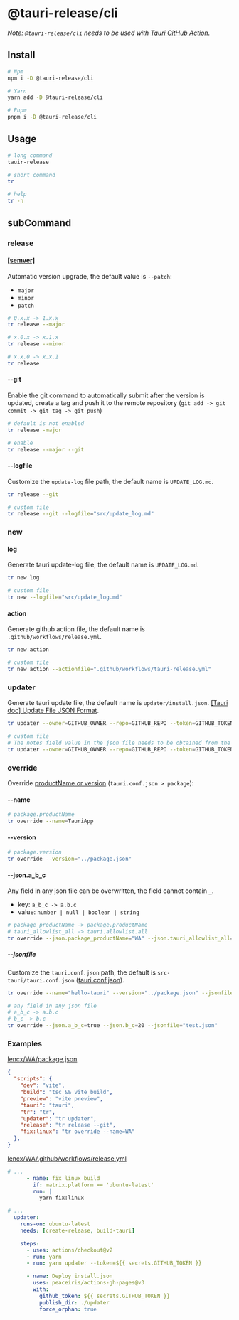 # @tauri-release/cli

*Note: `@tauri-release/cli` needs to be used with [Tauri GitHub Action](https://github.com/tauri-apps/tauri-action).*

## Install

```bash
# Npm
npm i -D @tauri-release/cli

# Yarn
yarn add -D @tauri-release/cli

# Pnpm
pnpm i -D @tauri-release/cli
```

## Usage

```bash
# long command
tauir-release

# short command
tr

# help
tr -h
```

## subCommand

### release

#### [[semver]](https://semver.org/)

Automatic version upgrade, the default value is `--patch`:

- `major`
- `minor`
- `patch`

```bash
# 0.x.x -> 1.x.x
tr release --major

# x.0.x -> x.1.x
tr release --minor

# x.x.0 -> x.x.1
tr release
```

#### --git

Enable the git command to automatically submit after the version is updated, create a tag and push it to the remote repository (`git add -> git commit -> git tag -> git push`)

```bash
# default is not enabled
tr release -major

# enable
tr release --major --git
```

#### --logfile

Customize the `update-log` file path, the default name is `UPDATE_LOG.md`.

```bash
tr release --git

# custom file
tr release --git --logfile="src/update_log.md"
```

### new

#### log

Generate tauri update-log file, the default name is `UPDATE_LOG.md`.

```bash
tr new log

# custom file
tr new --logfile="src/update_log.md"
```

#### action

Generate github action file, the default name is `.github/workflows/release.yml`.

```bash
tr new action

# custom file
tr new action --actionfile=".github/workflows/tauri-release.yml"
```

### updater

Generate tauri update file, the default name is `updater/install.json`. [[Tauri doc] Update File JSON Format](https://tauri.app/v1/guides/distribution/updater/#update-file-json-format).

```bash
tr updater --owner=GITHUB_OWNER --repo=GITHUB_REPO --token=GITHUB_TOKEN

# custom file
# The notes field value in the json file needs to be obtained from the update_log file
tr updater --owner=GITHUB_OWNER --repo=GITHUB_REPO --token=GITHUB_TOKEN --logfile="src/update_log.md"
```

### override

Override [productName or version](https://tauri.app/v1/api/config/#packageconfig) (`tauri.conf.json > package`):

#### --name

```bash
# package.productName
tr override --name=TauriApp
```

#### --version

```bash
# package.version
tr override --version="../package.json"
```

#### --json.a_b_c

Any field in any json file can be overwritten, the field cannot contain `_`.

- key: `a_b_c -> a.b.c`
- value: `number | null | boolean | string`

```bash
# package_productName -> package.productName
# tauri_allowlist_all -> tauri.allowlist.all
tr override --json.package_productName="WA" --json.tauri_allowlist_all=true
```

##### --jsonfile

Customize the `tauri.conf.json` path, the default is `src-tauri/tauri.conf.json` ([tauri.conf.json](https://tauri.app/v1/api/config/)).

```bash
tr override --name="hello-tauri" --version="../package.json" --jsonfile="src/path/tauri.conf.json"

# any field in any json file
# a_b_c -> a.b.c
# b_c -> b.c
tr override --json.a_b_c=true --json.b_c=20 --jsonfile="test.json"
```

### Examples

[lencx/WA/package.json](https://github.com/lencx/WA/blob/main/package.json)

```json
{
  "scripts": {
    "dev": "vite",
    "build": "tsc && vite build",
    "preview": "vite preview",
    "tauri": "tauri",
    "tr": "tr",
    "updater": "tr updater",
    "release": "tr release --git",
    "fix:linux": "tr override --name=WA"
  },
}
```

[lencx/WA/.github/workflows/release.yml](https://github.com/lencx/WA/blob/main/.github/workflows/release.yml)

```yml
# ...
      - name: fix linux build
        if: matrix.platform == 'ubuntu-latest'
        run: |
          yarn fix:linux

# ...
  updater:
    runs-on: ubuntu-latest
    needs: [create-release, build-tauri]

    steps:
      - uses: actions/checkout@v2
      - run: yarn
      - run: yarn updater --token=${{ secrets.GITHUB_TOKEN }}

      - name: Deploy install.json
        uses: peaceiris/actions-gh-pages@v3
        with:
          github_token: ${{ secrets.GITHUB_TOKEN }}
          publish_dir: ./updater
          force_orphan: true
```
